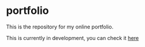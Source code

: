 # portfolio
This is the repository for my online portfolio.

This is currently in development, you can check it [here](https://bvinicius.github.io/portfolio/)

